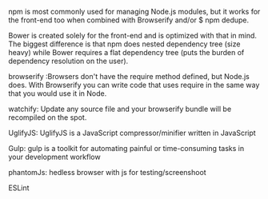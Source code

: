 npm is most commonly used for managing Node.js modules, but it works for the front-end too when combined with Browserify and/or $ npm dedupe.

Bower is created solely for the front-end and is optimized with that in mind. The biggest difference is that npm does nested dependency tree (size heavy) while Bower requires a flat dependency tree (puts the burden of dependency resolution on the user).

browserify :Browsers don't have the require method defined, but Node.js does. With Browserify you can write code that uses require in the same way that you would use it in Node.

watchify: Update any source file and your browserify bundle will be recompiled on the spot.

UglifyJS: UglifyJS is a JavaScript compressor/minifier written in JavaScript

Gulp: gulp is a toolkit for automating painful or time-consuming tasks in your development workflow

phantomJs: hedless browser with js for testing/screenshoot

ESLint
